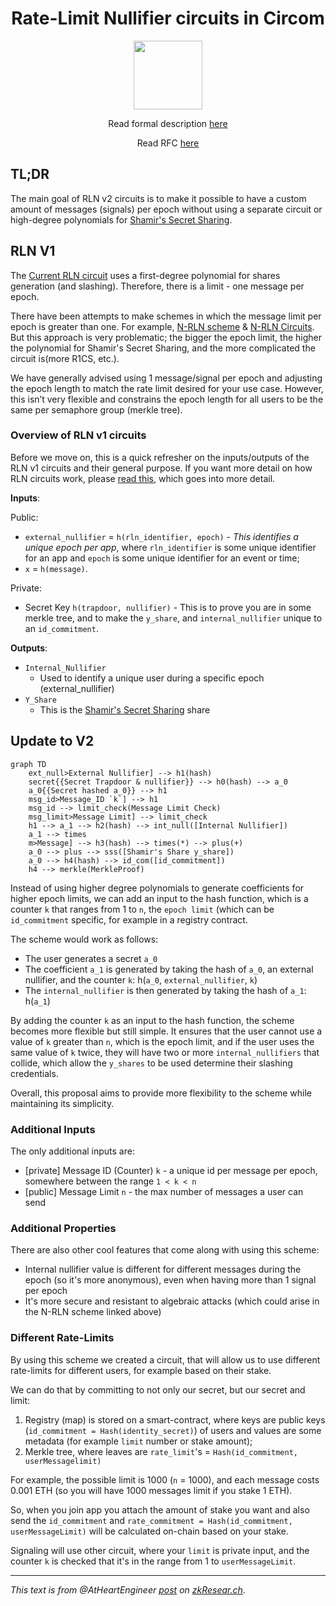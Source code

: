 <h1 align=center>Rate-Limit Nullifier circuits in Circom</h1>
<p align="center">
    <img src="https://github.com/Rate-Limiting-Nullifier/rln-circuits-v2/workflows/Test/badge.svg" width="110">
</p>

<p align="center">Read formal description <a href="https://github.com/Rate-Limiting-Nullifier/rln-circuits-v2/blob/main/docs/README.md">here</a></p>

<p align="center">Read RFC <a href="https://rfc.vac.dev/spec/58/">here</a></p>

## TL;DR

The main goal of RLN v2 circuits is to make it possible to have a custom amount of messages (signals) per epoch without using a separate circuit or high-degree polynomials for [Shamir's Secret Sharing](https://rate-limiting-nullifier.github.io/rln-docs/sss.html).

## RLN V1

The [Current RLN circuit](https://github.com/Rate-Limiting-Nullifier/rln-circuits/blob/master/circuits/rln-base.circom) uses a first-degree polynomial for shares generation (and slashing). Therefore, there is a limit - one message per epoch. 

There have been attempts to make schemes in which the message limit per epoch is greater than one. For example, [N-RLN scheme](https://hackmd.io/zOk-bQ2GSgaJ1t1bI7zrWQ?view) & [N-RLN Circuits](https://github.com/Rate-Limiting-Nullifier/rln-circuits/blob/master/circuits/nrln-base.circom). But this approach is very problematic; the bigger the epoch limit, the higher the polynomial for Shamir's Secret Sharing, and the more complicated the circuit is(more R1CS, etc.).

We have generally advised using 1 message/signal per epoch and adjusting the epoch length to match the rate limit desired for your use case. However, this isn’t very flexible and constrains the epoch length for all users to be the same per semaphore group (merkle tree).

### Overview of RLN v1 circuits

Before we move on, this is a quick refresher on the inputs/outputs of the RLN v1 circuits and their general purpose. If you want more detail on how RLN circuits work, please [read this](https://rate-limiting-nullifier.github.io/rln-docs/protocol_spec.html), which goes into more detail.

**Inputs**:

Public: 
* `external_nullifier` = `h(rln_identifier, epoch)` - *This identifies a unique epoch per app*, where `rln_identifier` is some unique identifier for an app and `epoch` is some unique identifier for an event or time;
* `x` = `h(message)`.

Private: 
* Secret Key `h(trapdoor, nullifier)` - This is to prove you are in some merkle tree, and to make the `y_share`, and `internal_nullifier` unique to an `id_commitment`.

**Outputs**:

* `Internal_Nullifier`
    * Used to identify a unique user during a specific epoch (external_nullifier)
* `Y_Share`
    * This is the [Shamir's Secret Sharing](https://rate-limiting-nullifier.github.io/rln-docs/sss.html) share

## Update to V2

```mermaid
graph TD
    ext_null>External Nullifier] --> h1(hash)
    secret{{Secret Trapdoor & nullifier}} --> h0(hash) --> a_0
    a_0{{Secret hashed a_0}} --> h1
    msg_id>Message_ID `k`] --> h1
    msg_id --> limit_check(Message Limit Check)
    msg_limit>Message Limit] --> limit_check
    h1 --> a_1 --> h2(hash) --> int_null([Internal Nullifier])
    a_1 --> times
    m>Message] --> h3(hash) --> times(*) --> plus(+)
    a_0 --> plus --> sss([Shamir's Share y_share])
    a_0 --> h4(hash) --> id_com([id_commitment])
    h4 --> merkle(MerkleProof)

```

Instead of using higher degree polynomials to generate coefficients for higher epoch limits, we can add an input to the hash function, which is a counter `k` that ranges from 1 to `n`, the `epoch limit` (which can be `id_commitment` specific, for example in a registry contract.

The scheme would work as follows:

* The user generates a secret `a_0`
* The coefficient `a_1` is generated by taking the hash of `a_0`, an external nullifier, and the counter `k`: h(`a_0`, `external_nullifier`, `k`)
* The `internal_nullifier` is then generated by taking the hash of `a_1`: h(`a_1`)

By adding the counter `k` as an input to the hash function, the scheme becomes more flexible but still simple. It ensures that the user cannot use a value of `k` greater than `n`, which is the epoch limit, and if the user uses the same value of `k` twice, they will have two or more `internal_nullifiers` that collide, which allow the `y_shares` to be used determine their slashing credentials.

Overall, this proposal aims to provide more flexibility to the scheme while maintaining its simplicity.

### Additional Inputs

The only additional inputs are:

* [private] Message ID (Counter) `k` - a unique id per message per epoch, somewhere between the range `1 < k < n`
* [public] Message Limit `n` - the max number of messages a user can send

### Additional Properties

There are also other cool features that come along with using this scheme:

* Internal nullifier value is different for different messages during the epoch (so it's more anonymous), even when having more than 1 signal per epoch
* It's more secure and resistant to algebraic attacks (which could arise in the N-RLN scheme linked above)

### Different Rate-Limits

By using this scheme we created a circuit, that will allow us to use different rate-limits for different users, for example based on their stake.

We can do that by committing to not only our secret, but our secret and limit:

1. Registry (map) is stored on a smart-contract, where keys are public keys (`id_commitment = Hash(identity_secret)`) of users and values are some metadata (for example `limit` number or stake amount);
2. Merkle tree, where leaves are `rate_limit`'s = `Hash(id_commitment, userMessagelimit)` 

For example, the possible limit is 1000 (`n` = 1000), and each message costs 0.001 ETH (so you will have 1000 messages limit if you stake 1 ETH).

So, when you join app you attach the amount of stake you want and also send the `id_commitment` and `rate_commitment = Hash(id_commitment, userMessageLimit)` will be calculated on-chain based on your stake.

Signaling will use other circuit, where your `limit` is private input, and the counter `k` is checked that it's in the range from 1 to `userMessageLimit`.

---
*This text is from @AtHeartEngineer [post](https://zkresear.ch/t/rate-limit-nullifier-v2-circuits/102) on [zkResear.ch](https://zkresear.ch)*.
